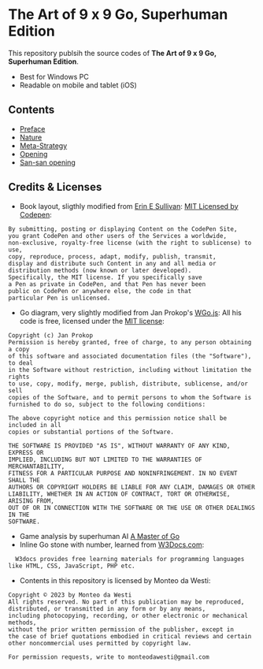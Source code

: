 # The Art of 9 x 9 Go, Superhuman Edition
This repository publsih the source codes of __The Art of 9 x 9 Go, Superhuman Edition__. 
- Best for Windows PC
- Readable on mobile and tablet (iOS)  

## Contents
- [Preface](https://9x9go.github.io/superhuman/preface.html)
- [Nature](https://9x9go.github.io/superhuman/nature.html)
- [Meta-Strategy](https://9x9go.github.io/superhuman/strategy.html)
- [Opening](https://9x9go.github.io/superhuman/black1.html)
- [San-san opening](https://9x9go.github.io/superhuman/101sansan.html)

## Credits & Licenses
- Book layout, sligthly modified from [Erin E Sullivan](https://codepen.io/erinesullivan/pen/gxdbzp): [MIT Licensed by Codepen](https://blog.codepen.io/documentation/terms-of-service/#your-license-to-us):
```
By submitting, posting or displaying Content on the CodePen Site,
you grant CodePen and other users of the Services a worldwide,
non-exclusive, royalty-free license (with the right to sublicense) to use,
copy, reproduce, process, adapt, modify, publish, transmit,
display and distribute such Content in any and all media or
distribution methods (now known or later developed).
Specifically, the MIT license. If you specifically save
a Pen as private in CodePen, and that Pen has never been
public on CodePen or anywhere else, the code in that
particular Pen is unlicensed.
```
  
- Go diagram, very slightly modified from Jan Prokop's [WGo.js](http://wgo.waltheri.net/): All his code is free, licensed under the [MIT license](https://en.wikipedia.org/wiki/MIT_License):
```
Copyright (c) Jan Prokop
Permission is hereby granted, free of charge, to any person obtaining a copy
of this software and associated documentation files (the "Software"), to deal
in the Software without restriction, including without limitation the rights
to use, copy, modify, merge, publish, distribute, sublicense, and/or sell
copies of the Software, and to permit persons to whom the Software is
furnished to do so, subject to the following conditions:

The above copyright notice and this permission notice shall be included in all
copies or substantial portions of the Software.

THE SOFTWARE IS PROVIDED "AS IS", WITHOUT WARRANTY OF ANY KIND, EXPRESS OR
IMPLIED, INCLUDING BUT NOT LIMITED TO THE WARRANTIES OF MERCHANTABILITY,
FITNESS FOR A PARTICULAR PURPOSE AND NONINFRINGEMENT. IN NO EVENT SHALL THE
AUTHORS OR COPYRIGHT HOLDERS BE LIABLE FOR ANY CLAIM, DAMAGES OR OTHER
LIABILITY, WHETHER IN AN ACTION OF CONTRACT, TORT OR OTHERWISE, ARISING FROM,
OUT OF OR IN CONNECTION WITH THE SOFTWARE OR THE USE OR OTHER DEALINGS IN THE
SOFTWARE.
```
- Game analysis by superhuman AI [A Master of Go](https://new3rs.github.io/a_master_of_go/index.html)
- Inline Go stone with number, learned from [W3Docs.com](https://www.w3docs.com/snippets/css/how-to-add-a-circle-around-a-number-in-css.html):
```
  W3docs provides free learning materials for programming languages like HTML, CSS, JavaScript, PHP etc.
```

- Contents in this repository is licensed by Monteo da Westi:
```
Copyright © 2023 by Monteo da Westi
All rights reserved. No part of this publication may be reproduced,
distributed, or transmitted in any form or by any means,
including photocopying, recording, or other electronic or mechanical methods,
without the prior written permission of the publisher, except in
the case of brief quotations embodied in critical reviews and certain
other noncommercial uses permitted by copyright law.

For permission requests, write to monteodawesti@gmail.com
```
  
